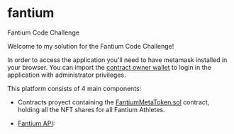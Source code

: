# fantium
Fantium Code Challenge

Welcome to my solution for the Fantium Code Challenge!

In order to access the application you'll need to have metamask installed in your browser. You can import the [contract owner wallet](https://github.com/olmaygti/fantium/blob/ca856374679c1afcdb5799c66c1b00a2873a7f90/contracts/truffle-config.js#L82) to login in the application with administrator privileges.


This platform consists of 4 main components:

* Contracts proyect containing the [FantiumMetaToken.sol](./contracts/contracts/FantiumMetaToken.sol) contract, holding all the NFT shares for all Fantium Athletes.

* [Fantium API](https://github.com/olmaygti/fantium/tree/master/back/fantium-api): 

